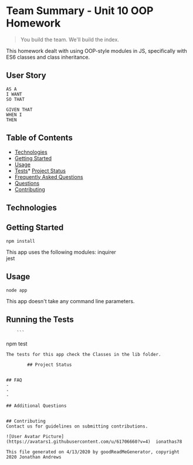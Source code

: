 # Team Summary - Unit 10 OOP Homework

> You build the team. We'll build the index.

This homework dealt with using OOP-style modules in JS, specifically with ES6 classes and class inheritance.

## User Story

```
AS A 
I WANT 
SO THAT 
```

```
GIVEN THAT 
WHEN I 
THEN 
```


## Table of Contents
* [Technologies](#Technologies)
* [Getting Started](#Getting)
* [Usage](#Usage)
* [Tests](#Running)* [Project Status](#Project)
* [Frequently Asked Questions](#FAQ)
* [Questions](#Additional)
* [Contributing](#Contributing)
## Technologies


## Getting Started
```
npm install
```
This app uses the following modules:
inquirer\
jest


## Usage
```
node app
```
This app doesn't take any command line parameters.


## Running the Tests
        ```
npm test
```
The tests for this app check the Classes in the lib folder.

        ## Project Status


## FAQ
- 
- 
- 

## Additional Questions


## Contributing
Contact us for guidelines on submitting contributions.

![User Avatar Picture](https://avatars1.githubusercontent.com/u/61706660?v=4)  ionathas78

This file generated on 4/13/2020 by goodReadMeGenerator, copyright 2020 Jonathan Andrews
